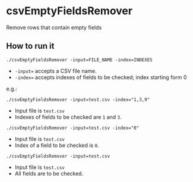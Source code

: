 # csvEmptyFieldsRemover
Remove rows that contain empty fields


## How to run it

```shell script
./csvEmptyFieldsRemover -input=FILE_NAME -index=INDEXES
```

- `-input=` accepts a CSV file name.
- `-index=` accepts indexes of fields to be checked; index starting form 0

e.g.:


```shell script
./csvEmptyFieldsRemover -input=test.csv -index="1,3,9"
```

- Input file is `test.csv`
- Indexes of fields to be checked are `1` and `3`.

```shell script
./csvEmptyFieldsRemover -input=test.csv -index="0"
```

- Input file is `test.csv`
- Index of a field to be checked is `0`.

```shell script
./csvEmptyFieldsRemover -input=test.csv
```

- Input file is `test.csv`
- All fields are to be checked.